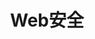 ---
layout: posts_by_category
categories: web-security
title: Web安全
permalink: /anquan/web-security
---